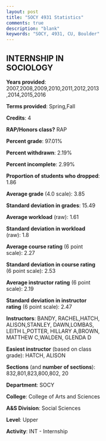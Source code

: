 ```yaml
---
layout: post
title: "SOCY 4931 Statistics"
comments: true
description: "blank"
keywords: "SOCY, 4931, CU, Boulder"
--- 
```

<head>
<script src="https://ajax.googleapis.com/ajax/libs/jquery/2.1.3/jquery.min.js"></script>
<script src="https://dl.dropboxusercontent.com/s/pc42nxpaw1ea4o9/highcharts.js?dl=0"></script>
<!-- <script src="../assets/js/highcharts.js"></script> -->
<style type="text/css">@font-face {
	font-family: "Bebas Neue";
	src: url(https://www.filehosting.org/file/details/544349/BebasNeue%20Regular.otf) format("opentype");
	}
	h1.Bebas { 
		font-family: "Bebas Neue", Verdana, Tahoma;
	}
</style>
</head>
<body>
	<div id="container" style="float: right; width: 45%; height: 88%; margin-left: 2.5%; margin-right: 2.5%;"></div>
	<script language="JavaScript">
		$(document).ready(function() {
		var chart = {type: 'column'};
		var title = {text: 'Grade Distribution'};
		var xAxis = {categories: ['A','B','C','D','F'],crosshair: true};
		var yAxis = {min: 0,title: {text: 'Percentage'}};
		var tooltip = {headerFormat: '<center><b><span style="font-size:20px">{point.key}</span></b></center>',
		               pointFormat: '<td style="padding:0"><b>{point.y:.1f}%</b></td>',
		               footerFormat: '</table>',shared: true,useHTML: true};
		var plotOptions = {column: {pointPadding: 0.0,borderWidth: 0}};  
		var credits = {enabled: false};var series= [{name: 'Percent',data: [87.78,11.11,0.83,0.0,0.28,]}];
		var json = {};
		json.chart = chart;
		json.title = title;
		json.tooltip = tooltip;
		json.xAxis = xAxis;
		json.yAxis = yAxis;  
		json.series = series;
		json.plotOptions = plotOptions;  
		json.credits = credits;
		$('#container').highcharts(json);
	});
	</script>
</body>
			   
## INTERNSHIP IN SOCIOLOGY

**Years provided**: 2007,2008,2009,2010,2011,2012,2013,2014,2015,2016

**Terms provided**: Spring,Fall

**Credits**: 4

**RAP/Honors class?** RAP

**Percent grade**: 97.01%

**Percent withdrawn**: 2.19%

**Percent incomplete**: 2.99%

**Proportion of students who dropped**: 1.86

**Average grade** (4.0 scale): 3.85

**Standard deviation in grades**: 15.49

**Average workload** (raw): 1.61

**Standard deviation in workload** (raw): 1.8

**Average course rating** (6 point scale): 2.27

**Standard deviation in course rating** (6 point scale): 2.53

**Average instructor rating** (6 point scale): 2.19

**Standard deviation in instructor rating** (6 point scale): 2.47

**Instructors**: BANDY, RACHEL,HATCH, ALISON,STANLEY, DAWN,LOMBAS, LEITH L,POTTER, HILLARY A,BROWN, MATTHEW C,WALDEN, GLENDA D

**Easiest instructor** (based on class grade): HATCH, ALISON

**Sections** (and **number of sections**): 832,801,823,800,802, 20

**Department**: SOCY

**College**: College of Arts and Sciences

**A&S Division**: Social Sciences

**Level**: Upper

**Activity**: INT - Internship